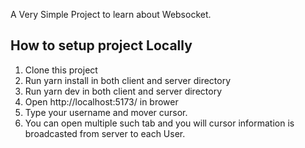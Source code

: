 A Very Simple Project to learn about Websocket.

## How to setup project Locally
1. Clone this project
2. Run yarn install in both client and server directory
3. Run yarn dev in both client and server directory
4. Open http://localhost:5173/ in brower
5. Type your username and mover cursor. 
6. You can open multiple such tab and you will cursor information is broadcasted from server to each User.

